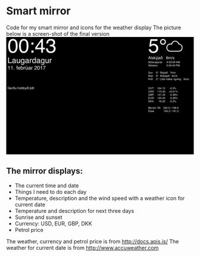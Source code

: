 # Smart mirror
Code for my smart mirror and icons for the weather display
The picture below is a screen-shot of the final version
![alt text](https://github.com/orvarb/Smart_mirror/blob/master/Process/Final_version.png)

## The mirror displays: 
* The current time and date
* Things I need to do each day
* Temperature, description and the wind speed with a weather icon for current date
* Temperature and description for next three days
* Sunrise and sunset
* Currency: USD, EUR, GBP, DKK 
* Petrol price
  
The weather, currency and petrol price is from http://docs.apis.is/
The weather for current date is from http://www.accuweather.com
